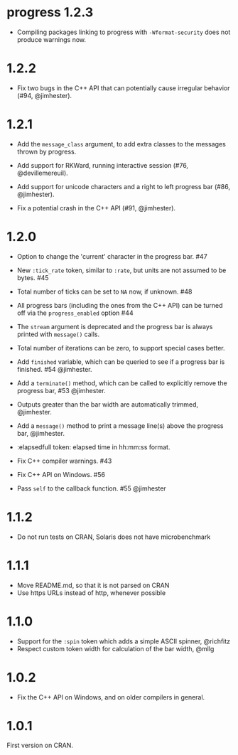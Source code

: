 # progress 1.2.3

* Compiling packages linking to progress with `-Wformat-security` does
  not produce warnings now.

# 1.2.2

* Fix two bugs in the C++ API that can potentially cause irregular
  behavior (#94, @jimhester).

# 1.2.1

* Add the `message_class` argument, to add extra classes to the messages
  thrown by progress.

* Add support for RKWard, running interactive session
  (#76, @devillemereuil).

* Add support for unicode characters and a right to left progress bar
  (#86, @jimhester).

* Fix a potential crash in the C++ API (#91, @jimhester).

# 1.2.0

* Option to change the 'current' character in the progress bar. #47

* New `:tick_rate` token, similar to `:rate`, but units are not assumed
  to be bytes. #45

* Total number of ticks can be set to `NA` now, if unknown. #48

* All progress bars (including the ones from the C++ API) can be turned
  off via the `progress_enabled` option #44

* The `stream` argument is deprecated and the progress bar is always
  printed with `message()` calls.

* Total number of iterations can be zero, to support special
  cases better.

* Add `finished` variable, which can be queried to see if a progress bar is
  finished. #54 @jimhester.

* Add a `terminate()` method, which can be called to explicitly remove the
  progress bar, #53 @jimhester.

* Outputs greater than the bar width are automatically trimmed, @jimhester.

* Add a `message()` method to print a message line(s) above the progress bar,
  @jimhester.

* :elapsedfull token: elapsed time in hh:mm:ss format.

* Fix C++ compiler warnings. #43

* Fix C++ API on Windows. #56

* Pass `self` to the callback function. #55 @jimhester

# 1.1.2

* Do not run tests on CRAN, Solaris does not have microbenchmark

# 1.1.1

* Move README.md, so that it is not parsed on CRAN
* Use https URLs instead of http, whenever possible

# 1.1.0

* Support for the `:spin` token which adds a simple ASCII spinner, @richfitz
* Respect custom token width for calculation of the bar width, @mllg

# 1.0.2

* Fix the C++ API on Windows, and on older compilers in general.

# 1.0.1

First version on CRAN.
